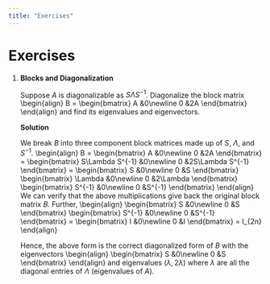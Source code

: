 ```yaml
---
title: "Exercises"
---
```


# Exercises

1.  **Blocks and Diagonalization**

    Suppose $A$ is diagonalizable as $S \Lambda S^{-1}$. Diagonalize the block matrix
    \begin{align}
            B = \begin{bmatrix}
                A &0\newline 0 &2A
            \end{bmatrix}
        \end{align}
    and find its eigenvalues and eigenvectors.

    **Solution**

    We break $B$ into three component block matrices made up of $S$, $\Lambda$, and $S^{-1}$.
    \begin{align}
            B = \begin{bmatrix}
                A &0\newline 0 &2A
            \end{bmatrix} =
            \begin{bmatrix}
                S\Lambda S^{-1} &0\newline 0 &2S\Lambda S^{-1}
            \end{bmatrix} =
            \begin{bmatrix}
                S &0\newline 0 &S
            \end{bmatrix}
            \begin{bmatrix}
                \Lambda &0\newline 0 &2\Lambda
            \end{bmatrix}
            \begin{bmatrix}
                S^{-1} &0\newline 0 &S^{-1}
            \end{bmatrix}
        \end{align}
    We can verify that the above multiplications give back the original block matrix $B$. Further,
    \begin{align}
            \begin{bmatrix}
                S &0\newline 0 &S
            \end{bmatrix}
            \begin{bmatrix}
                S^{-1} &0\newline 0 &S^{-1}
            \end{bmatrix} =
            \begin{bmatrix}
                I &0\newline 0 &I
            \end{bmatrix} = I_{2n}
        \end{align}

    Hence, the above form is the correct diagonalized form of $B$ with the eigenvectors
    \begin{align}
            \begin{bmatrix}
                S &0\newline 0 &S
            \end{bmatrix}
        \end{align}
    and eigenvalues $(\lambda, 2\lambda)$ where $\lambda$ are all the diagonal entries of $\Lambda$ (eigenvalues of $A$).
